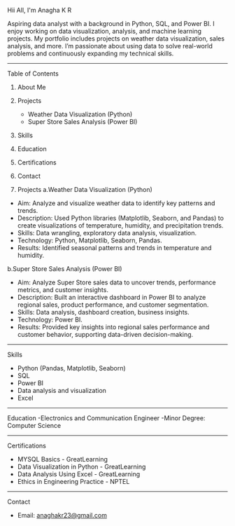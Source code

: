 
Hii All, I'm Anagha K R
 
 Aspiring data analyst with a background in Python, SQL, and Power BI. I enjoy working on data visualization, analysis, and machine learning projects. My portfolio includes projects on weather data visualization, sales analysis, and more. I’m passionate about using data to solve real-world problems and continuously expanding my technical skills.

---------------------------------------

Table of Contents
1. About Me
2. Projects
   - Weather Data Visualization (Python)
   - Super Store Sales Analysis (Power BI)
3. Skills
4. Education
5. Certifications
6. Contact


2. Projects
 a.Weather Data Visualization (Python)
- Aim: Analyze and visualize weather data to identify key patterns and trends.
- Description: Used Python libraries (Matplotlib, Seaborn, and Pandas) to create visualizations of temperature, humidity, and precipitation trends.
- Skills: Data wrangling, exploratory data analysis, visualization.
- Technology: Python, Matplotlib, Seaborn, Pandas.
- Results: Identified seasonal patterns and trends in temperature and humidity.

 b.Super Store Sales Analysis (Power BI)
- Aim: Analyze Super Store sales data to uncover trends, performance metrics, and customer insights.
- Description: Built an interactive dashboard in Power BI to analyze regional sales, product performance, and customer segmentation.
- Skills: Data analysis, dashboard creation, business insights.
- Technology: Power BI.
- Results: Provided key insights into regional sales performance and customer behavior, supporting data-driven decision-making.

---------------------------------

Skills
- Python (Pandas, Matplotlib, Seaborn)
- SQL
- Power BI
- Data analysis and visualization
- Excel

------------------------------------

Education
-Electronics and Communication Engineer
-Minor Degree: Computer Science

-------------------------------------

Certifications
- MYSQL Basics - GreatLearning
- Data Visualization in Python - GreatLearning
- Data Analysis Using Excel - GreatLearning
- Ethics in Engineering Practice - NPTEL

----------------------------------------

Contact
- Email: anaghakr23@gmail.com

